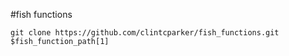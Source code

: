 #fish functions

`git clone https://github.com/clintcparker/fish_functions.git $fish_function_path[1]`
